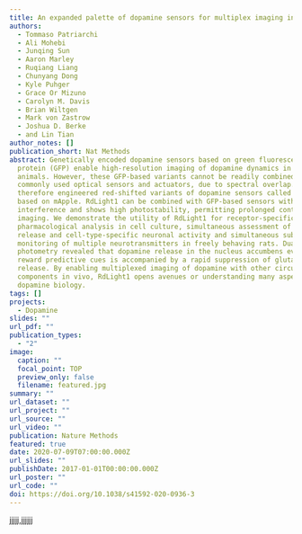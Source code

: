 ```yaml
---
title: An expanded palette of dopamine sensors for multiplex imaging in vivo
authors:
  - Tommaso Patriarchi
  - Ali Mohebi
  - Junqing Sun
  - Aaron Marley
  - Ruqiang Liang
  - Chunyang Dong
  - Kyle Puhger
  - Grace Or Mizuno
  - Carolyn M. Davis
  - Brian Wiltgen
  - Mark von Zastrow
  - Joshua D. Berke
  - and Lin Tian
author_notes: []
publication_short: Nat Methods
abstract: Genetically encoded dopamine sensors based on green fluorescent
  protein (GFP) enable high-resolution imaging of dopamine dynamics in behaving
  animals. However, these GFP-based variants cannot be readily combined with
  commonly used optical sensors and actuators, due to spectral overlap. We
  therefore engineered red-shifted variants of dopamine sensors called RdLight1,
  based on mApple. RdLight1 can be combined with GFP-based sensors with minimal
  interference and shows high photostability, permitting prolonged continuous
  imaging. We demonstrate the utility of RdLight1 for receptor-specific
  pharmacological analysis in cell culture, simultaneous assessment of dopamine
  release and cell-type-specific neuronal activity and simultaneous subsecond
  monitoring of multiple neurotransmitters in freely behaving rats. Dual color
  photometry revealed that dopamine release in the nucleus accumbens evoked by
  reward predictive cues is accompanied by a rapid suppression of glutamate
  release. By enabling multiplexed imaging of dopamine with other circuit
  components in vivo, RdLight1 opens avenues or understanding many aspects of
  dopamine biology.
tags: []
projects:
  - Dopamine
slides: ""
url_pdf: ""
publication_types:
  - "2"
image:
  caption: ""
  focal_point: TOP
  preview_only: false
  filename: featured.jpg
summary: ""
url_dataset: ""
url_project: ""
url_source: ""
url_video: ""
publication: Nature Methods
featured: true
date: 2020-07-09T07:00:00.000Z
url_slides: ""
publishDate: 2017-01-01T00:00:00.000Z
url_poster: ""
url_code: ""
doi: https://doi.org/10.1038/s41592-020-0936-3
---
```

jjjjj,jjjjjj